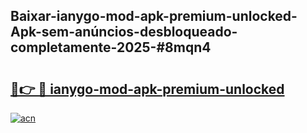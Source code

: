 ## Baixar-ianygo-mod-apk-premium-unlocked-Apk-sem-anúncios-desbloqueado-completamente-2025-#8mqn4

# <h2><a href="https://ainizakaria.my?title=ianygo-mod-apk-premium-unlocked&ref=20M">🔗👉 🔴 ianygo-mod-apk-premium-unlocked</a></h2>

[![acn](https://github.com/user-attachments/assets/0f9c940e-d8b0-45ae-aac7-cd30a18b3e1c)](https://ainizakaria.my?title=ianygo-mod-apk-premium-unlocked&ref=20M)

